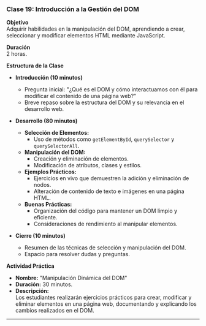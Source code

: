 ### **Clase 19: Introducción a la Gestión del DOM**

**Objetivo**  
Adquirir habilidades en la manipulación del DOM, aprendiendo a crear, seleccionar y modificar elementos HTML mediante JavaScript.

**Duración**  
2 horas.

**Estructura de la Clase**

- **Introducción (10 minutos)**
  - Pregunta inicial: "¿Qué es el DOM y cómo interactuamos con él para modificar el contenido de una página web?"
  - Breve repaso sobre la estructura del DOM y su relevancia en el desarrollo web.

- **Desarrollo (80 minutos)**
  - **Selección de Elementos:**
    - Uso de métodos como `getElementById`, `querySelector` y `querySelectorAll`.
  - **Manipulación del DOM:**
    - Creación y eliminación de elementos.
    - Modificación de atributos, clases y estilos.
  - **Ejemplos Prácticos:**
    - Ejercicios en vivo que demuestren la adición y eliminación de nodos.
    - Alteración de contenido de texto e imágenes en una página HTML.
  - **Buenas Prácticas:**
    - Organización del código para mantener un DOM limpio y eficiente.
    - Consideraciones de rendimiento al manipular elementos.

- **Cierre (10 minutos)**
  - Resumen de las técnicas de selección y manipulación del DOM.
  - Espacio para resolver dudas y preguntas.

**Actividad Práctica**  
- **Nombre:** "Manipulación Dinámica del DOM"  
- **Duración:** 30 minutos.  
- **Descripción:**  
  Los estudiantes realizarán ejercicios prácticos para crear, modificar y eliminar elementos en una página web, documentando y explicando los cambios realizados en el DOM.

---